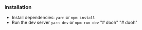 ### Installation 
- Install dependencies: `yarn` or `npm install` <br/>
- Run the dev server `yarn dev` or `npm run dev`
"# dooh" 
"# dooh" 
